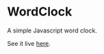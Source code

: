 # WordClock
A simple Javascript word clock.

See it live [here](https://michaelkolber.github.io/word-clock).
